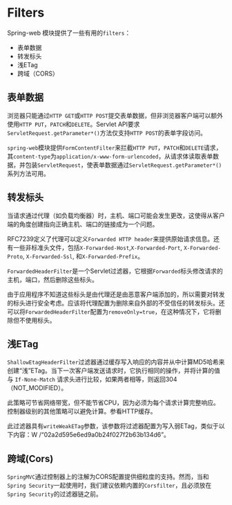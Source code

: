# Filters

Spring-web 模块提供了一些有用的`filters`：

- 表单数据
- 转发标头
- 浅ETag
- 跨域（CORS）

## 表单数据

浏览器只能通过`HTTP GET`或`HTTP POST`提交表单数据，但非浏览器客户端可以额外使用`HTTP PUT`，`PATCH`和`DELETE`。Servlet API要求`ServletRequest.getParameter*()`方法仅支持`HTTP POST`的表单字段访问。

`spring-web`模块提供`FormContentFilter`来拦截`HTTP PUT`，`PATCH`和`DELETE`请求，其`content-type`为`application/x-www-form-urlencoded`，从请求体读取表单数据，并包装`ServletRequest`，使表单数据通过`ServletRequest.getParameter*()`系列方法可用。



## 转发标头

当请求通过代理（如负载均衡器）时，主机、端口可能会发生更改，这使得从客户端的角度创建指向正确主机、端口的链接成为一个问题。

RFC7239定义了代理可以定义`Forwarded HTTP header`来提供原始请求信息。还有一些非标准头文件，包括`X-Forwarded-Host`,`X-Forwarded-Port`, `X-Forwarded-Proto`, `X-Forwarded-Ssl`, 和`X-Forwarded-Prefix`。

`ForwardedHeaderFilter`是一个Servlet过滤器，它根据`Forwarded`标头修改请求的主机，端口，然后删除这些标头。

由于应用程序不知道这些标头是由代理还是由恶意客户端添加的，所以需要对转发的标头进行安全考虑。应该将代理配置为删除来自外部的不受信任的转发标头。还可以将`ForwardedHeaderFilter`配置为`removeOnly=true`，在这种情况下，它将删除但不使用标头。



## 浅ETag

`ShallowEtagHeaderFilter`过滤器通过缓存写入响应的内容并从中计算MD5哈希来创建“浅”ETag。当下一次客户端发送请求时，它执行相同的操作，并将计算的值与 `If-None-Match` 请求头进行比较，如果两者相等，则返回304（NOT_MODIFIED）。

此策略可节省网络带宽，但不能节省CPU，因为必须为每个请求计算完整响应。控制器级别的其他策略可以避免计算。参看HTTP缓存。

此过滤器具有`writeWeakETag`参数，该参数将过滤器配置为写入弱ETag，类似于以下内容：W /“02a2d595e6ed9a0b24f027f2b63b134d6”。



## 跨域(Cors)

`SpringMVC`通过控制器上的注解为CORS配置提供细粒度的支持。然而，当和`Spring Security`一起使用时，我们建议依赖内置的`Corsfilter`，且必须放在`Spring Security`的过滤器链之前。